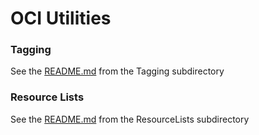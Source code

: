 # OCI Utilities
### Tagging
See the [README.md](./Tagging/README.md) from the Tagging subdirectory
### Resource Lists
See the [README.md](./ResourceLists/README.md) from the ResourceLists subdirectory
